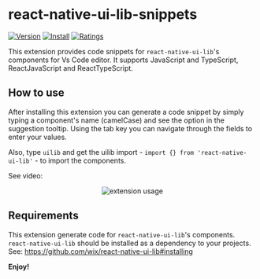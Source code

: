 # react-native-ui-lib-snippets

[![Version](https://vsmarketplacebadge.apphb.com/version-short/jundat95.react-native-ui-lib-snippets.svg)](https://marketplace.visualstudio.com/items?itemName=jundat95.react-native-ui-lib-snippets)
[![Install](https://vsmarketplacebadge.apphb.com/installs-short/jundat95.react-native-ui-lib-snippets.svg)](https://marketplace.visualstudio.com/items?itemName=jundat95.react-native-ui-lib-snippets)
[![Ratings](https://vsmarketplacebadge.apphb.com/rating-short/jundat95.react-native-ui-lib-snippets.svg)](https://marketplace.visualstudio.com/items?itemName=jundat95.react-native-ui-lib-snippets)

This extension provides code snippets for `react-native-ui-lib`'s components for Vs Code editor.
It supports JavaScript and TypeScript, ReactJavaScript and ReactTypeScript.

## How to use

After installing this extension you can generate a code snippet by simply typing a component's name (camelCase) and see the option in the suggestion tooltip.
Using the tab key you can navigate through the fields to enter your values.

Also, type `uilib` and get the uilib import - `import {} from 'react-native-ui-lib'` - to import the components.

See video:

<p align="center">
  <img src="https://github.com/wix/react-native-ui-lib/blob/master/react-native-ui-lib-snippets/assets/usage.gif" alt="extension usage" />
</p>

## Requirements

This extension generate code for `react-native-ui-lib`'s components. `react-native-ui-lib` should be installed as a dependency to your projects. See: https://github.com/wix/react-native-ui-lib#installing


**Enjoy!**
